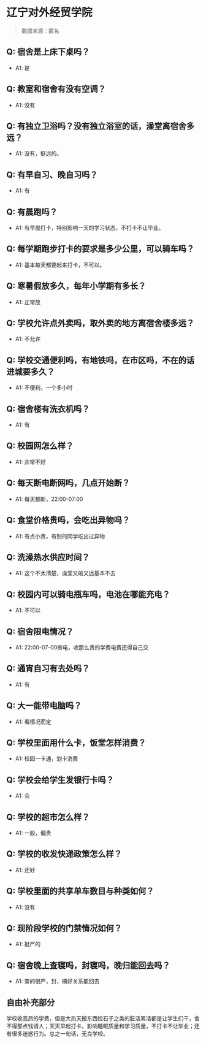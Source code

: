 # 辽宁对外经贸学院

> 数据来源：匿名

## Q: 宿舍是上床下桌吗？

- A1: 是

## Q: 教室和宿舍有没有空调？

- A1: 没有

## Q: 有独立卫浴吗？没有独立浴室的话，澡堂离宿舍多远？

- A1: 没有，挺远的。

## Q: 有早自习、晚自习吗？

- A1: 有

## Q: 有晨跑吗？

- A1: 有早晨打卡，特别影响一天的学习状态，不打卡不让毕业。

## Q: 每学期跑步打卡的要求是多少公里，可以骑车吗？

- A1: 基本每天都要起来打卡，不可以。

## Q: 寒暑假放多久，每年小学期有多长？

- A1: 正常放

## Q: 学校允许点外卖吗，取外卖的地方离宿舍楼多远？

- A1: 不允许

## Q: 学校交通便利吗，有地铁吗，在市区吗，不在的话进城要多久？

- A1: 不便利，一个多小时

## Q: 宿舍楼有洗衣机吗？

- A1: 有

## Q: 校园网怎么样？

- A1: 非常不好

## Q: 每天断电断网吗，几点开始断？

- A1: 每天都断，22:00-07:00

## Q: 食堂价格贵吗，会吃出异物吗？

- A1: 有点小贵，有别的同学吃出过异物

## Q: 洗澡热水供应时间？

- A1: 这个不太清楚，澡堂又破又远基本不去

## Q: 校园内可以骑电瓶车吗，电池在哪能充电？

- A1: 不可以

## Q: 宿舍限电情况？

- A1: 22:00-07-00断电，收那么贵的学费电费还得自己交

## Q: 通宵自习有去处吗？

- A1: 有

## Q: 大一能带电脑吗？

- A1: 看情况而定

## Q: 学校里面用什么卡，饭堂怎样消费？

- A1: 校园一卡通，划卡消费

## Q: 学校会给学生发银行卡吗？

- A1: 会

## Q: 学校的超市怎么样？

- A1: 一般，偏贵

## Q: 学校的收发快递政策怎么样？

- A1: 还好

## Q: 学校里面的共享单车数目与种类如何？

- A1: 没有

## Q: 现阶段学校的门禁情况如何？

- A1: 挺严的

## Q: 宿舍晚上查寝吗，封寝吗，晚归能回去吗？

- A1: 查的很严，封，搞好关系能回去

## 自由补充部分

学校收高昂的学费，但是大热天搬东西捡石子之类的脏活累活都是让学生们干，舍不得那点钱请人；天天早起打卡，影响睡眠质量和学习质量，不打卡不让毕业；还有很多迷惑行为。总之一句话，无良学校。
